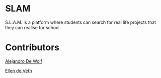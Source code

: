 # SLAM

S.L.A.M. is a platform where students can search for real life projects that they can realise for school.

# Contributors

[Alejandro De Wolf](https://github.com/AlejandroDeWolf)

[Ellen de Veth](https://github.com/ellendeveth)
